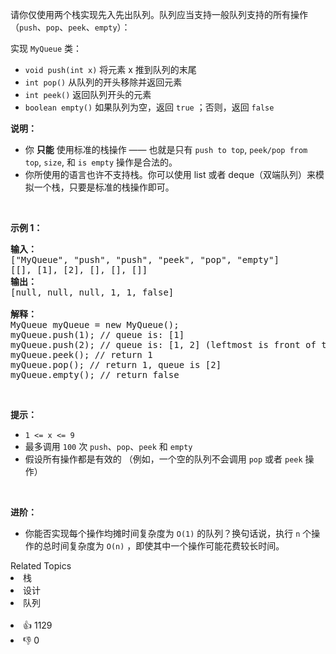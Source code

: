 <p>请你仅使用两个栈实现先入先出队列。队列应当支持一般队列支持的所有操作（<code>push</code>、<code>pop</code>、<code>peek</code>、<code>empty</code>）：</p>

<p>实现 <code>MyQueue</code> 类：</p>

<ul> 
 <li><code>void push(int x)</code> 将元素 x 推到队列的末尾</li> 
 <li><code>int pop()</code> 从队列的开头移除并返回元素</li> 
 <li><code>int peek()</code> 返回队列开头的元素</li> 
 <li><code>boolean empty()</code> 如果队列为空，返回 <code>true</code> ；否则，返回 <code>false</code></li> 
</ul>

<p><strong>说明：</strong></p>

<ul> 
 <li>你 <strong>只能</strong> 使用标准的栈操作 —— 也就是只有&nbsp;<code>push to top</code>,&nbsp;<code>peek/pop from top</code>,&nbsp;<code>size</code>, 和&nbsp;<code>is empty</code>&nbsp;操作是合法的。</li> 
 <li>你所使用的语言也许不支持栈。你可以使用 list 或者 deque（双端队列）来模拟一个栈，只要是标准的栈操作即可。</li> 
</ul>

<p>&nbsp;</p>

<p><strong>示例 1：</strong></p>

<pre>
<strong>输入：</strong>
["MyQueue", "push", "push", "peek", "pop", "empty"]
[[], [1], [2], [], [], []]
<strong>输出：</strong>
[null, null, null, 1, 1, false]

<strong>解释：</strong>
MyQueue myQueue = new MyQueue();
myQueue.push(1); // queue is: [1]
myQueue.push(2); // queue is: [1, 2] (leftmost is front of the queue)
myQueue.peek(); // return 1
myQueue.pop(); // return 1, queue is [2]
myQueue.empty(); // return false
</pre>

<ul> 
</ul>

<p>&nbsp;</p>

<p><strong>提示：</strong></p>

<ul> 
 <li><code>1 &lt;= x &lt;= 9</code></li> 
 <li>最多调用 <code>100</code> 次 <code>push</code>、<code>pop</code>、<code>peek</code> 和 <code>empty</code></li> 
 <li>假设所有操作都是有效的 （例如，一个空的队列不会调用 <code>pop</code> 或者 <code>peek</code> 操作）</li> 
</ul>

<p>&nbsp;</p>

<p><strong>进阶：</strong></p>

<ul> 
 <li>你能否实现每个操作均摊时间复杂度为 <code>O(1)</code> 的队列？换句话说，执行 <code>n</code> 个操作的总时间复杂度为 <code>O(n)</code> ，即使其中一个操作可能花费较长时间。</li> 
</ul>

<div><div>Related Topics</div><div><li>栈</li><li>设计</li><li>队列</li></div></div><br><div><li>👍 1129</li><li>👎 0</li></div>